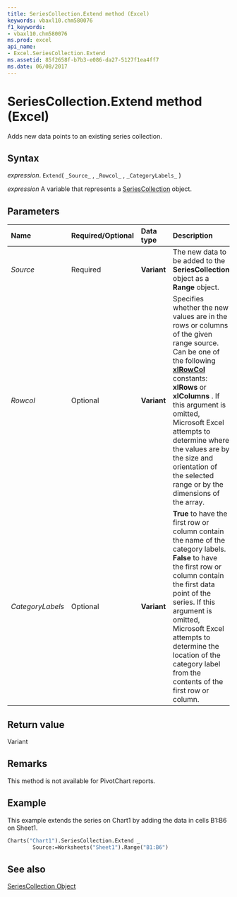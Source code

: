 ```yaml
---
title: SeriesCollection.Extend method (Excel)
keywords: vbaxl10.chm580076
f1_keywords:
- vbaxl10.chm580076
ms.prod: excel
api_name:
- Excel.SeriesCollection.Extend
ms.assetid: 85f2658f-b7b3-e086-da27-5127f1ea4ff7
ms.date: 06/08/2017
---
```



# SeriesCollection.Extend method (Excel)

Adds new data points to an existing series collection.


## Syntax

 _expression_. `Extend`( `_Source_` , `_Rowcol_` , `_CategoryLabels_` )

 _expression_ A variable that represents a [SeriesCollection](./Excel.SeriesCollection.md) object.


## Parameters



|Name|Required/Optional|Data type|Description|
|:-----|:-----|:-----|:-----|
| _Source_|Required| **Variant**|The new data to be added to the  **SeriesCollection** object as a **Range** object.|
| _Rowcol_|Optional| **Variant**|Specifies whether the new values are in the rows or columns of the given range source. Can be one of the following  **[xlRowCol](Excel.XlRowCol.md)** constants: **xlRows** or **xlColumns** . If this argument is omitted, Microsoft Excel attempts to determine where the values are by the size and orientation of the selected range or by the dimensions of the array.|
| _CategoryLabels_|Optional| **Variant**| **True** to have the first row or column contain the name of the category labels. **False** to have the first row or column contain the first data point of the series. If this argument is omitted, Microsoft Excel attempts to determine the location of the category label from the contents of the first row or column.|

## Return value

Variant


## Remarks

This method is not available for PivotChart reports.


## Example

This example extends the series on Chart1 by adding the data in cells B1:B6 on Sheet1.


```vb
Charts("Chart1").SeriesCollection.Extend _ 
        Source:=Worksheets("Sheet1").Range("B1:B6") 

```


## See also


[SeriesCollection Object](./Excel.SeriesCollection.md)

